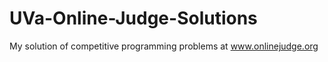 # UVa-Online-Judge-Solutions
My solution of competitive programming problems at www.onlinejudge.org
